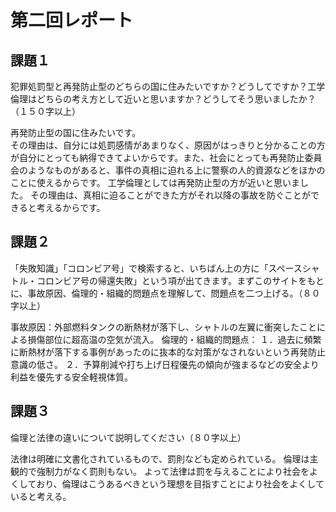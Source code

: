 # 第二回レポート

## 課題１

犯罪処罰型と再発防止型のどちらの国に住みたいですか？どうしてですか？工学倫理はどちらの考え方として近いと思いますか？どうしてそう思いましたか？（１５０字以上）  

再発防止型の国に住みたいです。  
その理由は、自分には処罰感情があまりなく、原因がはっきりと分かることの方が自分にとっても納得できてよいからです。また、社会にとっても再発防止委員会のようなものがあると、事件の真相に迫れる上に警察の人的資源などをほかのことに使えるからです。
工学倫理としては再発防止型の方が近いと思いました。
その理由は、真相に迫ることができた方がそれ以降の事故を防ぐことができると考えるからです。

## 課題２

「失敗知識」「コロンビア号」で検索すると、いちばん上の方に「スペースシャトル・コロンビア号の帰還失敗」という項が出てきます。まずこのサイトをもとに、事故原因、倫理的・組織的問題点を理解して、問題点を二つ上げる。（８０字以上）  

事故原因：外部燃料タンクの断熱材が落下し、シャトルの左翼に衝突したことによる損傷部位に超高温の空気が流入。
倫理的・組織的問題点：
１．過去に頻繁に断熱材が落下する事例があったのに抜本的な対策がなされないという再発防止意識の低さ。
２．予算削減や打ち上げ日程優先の傾向が強まるなどの安全より利益を優先する安全軽視体質。

## 課題３

倫理と法律の違いについて説明してください（８０字以上）  

法律は明確に文書化されているもので、罰則なども定められている。
倫理は主観的で強制力がなく罰則もない。
よって法律は罰を与えることにより社会をよくしており、倫理はこうあるべきという理想を目指すことにより社会をよくしていると考える。
